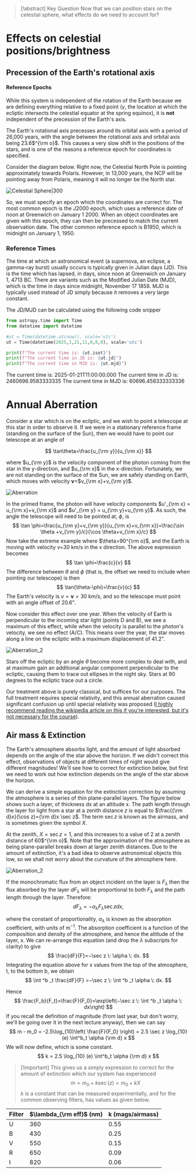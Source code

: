 > [!abstract] Key Question
>Now that we can position stars on the celestial sphere, what effects do we need to account for?

# Effects on celestial positions/brightness
## Precession of the Earth's rotational axis
#### Reference Epochs
While this system is independent of the rotation of the Earth because we are defining everything relative to a fixed point ($\gamma$, the location at which the ecliptic intersects the celestial equator at the spring equinox), it is **not** independent of the precession of the Earth's axis.

The Earth's rotational axis precesses around its orbital axis with a period of 26,000 years, with the angle between the rotational axis and orbital axis being 23.6$^{\rm o}$. This causes a very slow shift in the positions of the stars, and is one of the reasons a reference epoch for coordinates is specified.

Consider the diagram below. Right now, the Celestial North Pole is pointing approximately towards Polaris. However, in 13,000 years, the NCP will be pointing away from Polaris, meaning it will no longer be the North star.

![Celestial Sphere|300](Figures/Precession.svg)

So, we must specify an epoch which the coordinates are correct for. The most common epoch is the J2000 epoch, which uses a reference date of noon at Greenwich on January 1 2000. When an object coordinates are given with this epoch, they can then be precessed to match the current observation date. The other common reference epoch is B1950, which is midnight on January 1, 1950.
### Reference Times

The time at which an astronomical event (a supernova, an eclipse, a gamma-ray burst) usually occurs is typically given in Julian days (JD). This is the time which has lapsed, in days, since noon at Greenwich on January 1, 4713 BC. There are variants such as the Modified Julian Date (MJD), which is the time in days since midnight, November 17 1858. MJD is typically used instead of JD simply because it removes a very large constant. 

The JD/MJD can be calculated using the following code snipper
```python
from astropy.time import Time
from datetime import datetime

#ut = Time(datetime.utcnow(), scale='utc')
ut = Time(datetime(2025,1,21,11,0,0,0), scale='utc')

print(f"The current time is: {ut.isot}")
print(f"The current time in JD is: {ut.jd}")
print(f"The current time in MJD is: {ut.mjd}")
```

The current time is: 2025-01-21T11:00:00.000
The current time in JD is: 2460696.9583333335
The current time in MJD is: 60696.458333333336
# Annual Aberration
Consider a star which is on the ecliptic, and we wish to point a telescope at this star in order to observe it. If we were in a stationary reference frame (standing on the surface of the Sun), then we would have to point our telescope at an angle of 

$$
\tan\theta=\frac{u_{\rm y}}{u_{\rm x}}
$$

where $u_{\rm y}$ is the velocity component of the photon coming from the star in the y-direction, and $u_{\rm x}$ in the x-direction. Fortunately, we are not standing on the surface of the Sun, we are safely standing on Earth, which moves with velocity **v**=$v_{\rm x}+v_{\rm y}$.

![Aberration](Figures/Aberration_1_alternative.svg)

In the primed frame, the photon will have velocity components $u'_{\rm x} = u_{\rm x}+v_{\rm x}$ and $u'_{\rm y} = u_{\rm y}+u_{\rm y}$. As such, the angle the telescope will need to be pointed at, $\phi$, is
$$
\tan \phi=\frac{u_{\rm y}+v_{\rm y}}{u_{\rm x}+v_{\rm x}}=\frac{\sin \theta +v_{\rm y}/c}{\cos \theta+v_{\rm x}/c}
$$
Now take the extreme example where $\theta=90^{\rm o}$, and the Earth is moving with velocity v=30 km/s in the x direction. The above expression becomes
$$
\tan \phi=\frac{c}{v}
$$
The difference between $\theta$ and $\phi$ (that is, the offset we need to include when pointing our telescope) is then
$$
\tan(\theta-\phi)=\frac{v}{c}
$$
The Earth's velocity is $v= \textbf{v}=30$ km/s, and so the telescope must point with an angle offset of 20.6".

Now consider this effect over one year. When the velocity of Earth is perpendicular to the incoming star light (points D and B), we see a maximum of this effect, while when the velocity is parallel to the photon's velocity, we see no effect (A/C). This means over the year, the star moves along a line on the ecliptic with a maximum displacement of 41.2".

![Aberration_2](Figures/Aberration_2_alternative.svg)


Stars off the ecliptic by an angle $\theta$ become more complex to deal with, and at maximum gain an additional angular component perpendicular to the ecliptic, causing them to trace out ellipses in the night sky. Stars at 90 degrees to  the ecliptic trace out a circle.

Our treatment above is purely classical, but suffices for our purposes. The full treatment requires special relativity, and this annual aberration caused significant confusion up until special relativity was proposed ([I highly recommend reading the wikipedia article on this if you're interested, but it's not necessary for the course](https://en.wikipedia.org/wiki/Aberration_(astronomy))).

## Air mass & Extinction
The Earth's atmosphere absorbs light, and the amount of light absorbed depends on the angle of the star above the horizon. If we didn't correct this effect, observations of objects at different times of night would give different magnitudes! We'll see how to correct for extinction below, but first we need to work out how extinction depends on the angle of the star above the horizon.

We can derive a simple equation for the extinction correction by assuming the atmosphere is a series of thin plane-parallel layers. The figure below shows such a layer, of thickness dx at an altitude x. The path length through the layer for light from a star at a zenith distance $z$ is equal to $\frac{{\rm d}x}{\cos z}={\rm d}x \sec z$. The term $\sec z$ is known as the airmass, and is sometimes given the symbol $X$. 

At the zenith, $X=\sec z=1$, and this increases to a value of 2 at a zenith distance of 60$^{\rm o}$. Note that the approximation of the atmosphere as being plane-parallel breaks down at larger zenith distances. Due to the amount of extinction, it's a bad idea to observe astronomical objects this low, so we shall not worry about the curvature of the atmosphere here.

![Aberration_2](Figures/Airmass.svg)

If the monochromatic flux from an object incident on the layer is $F_{\lambda}$ then the flux absorbed by the layer $dF_{\lambda}$ will be proportional to both $F_{\lambda}$ and the path length through the layer. Therefore:
$$
dF_{\lambda}=−\alpha_\lambda F_{\lambda} \sec z dx,
$$

where the constant of proportionality, $\alpha_\lambda$ is known as the absorption coefficient, with units of m$^{-1}$. The absorption coefficient is a function of the composition and density of the atmosphere, and hence the altitude of the layer, x. We can re-arrange this equation (and drop the $\lambda$ subscripts for clarity) to give
$$
\frac{dF}{F}=−\sec z \: \alpha \: dx.
$$
Integrating the equation above for x values from the top of the atmosphere, t, to the bottom b, we obtain
$$
\int ^b _t \frac{dF}{F} =−\sec z \: \int ^b _t \alpha \: dx.
$$

Hence
$$
\frac{F_b}{F_t}=\frac{F}{F_0}=\exp\left(−\sec z \: \int ^b _t \alpha \: dx\right)
$$
If you recall the definition of magnitude (from last year, but don't worry, we'll be going over it in the next lecture anyway), then we can say
$$
    m - m_0 = -2.5\log_{10}\left( \frac{F}{F_0} \right) = 2.5 \sec z \log_{10} (e) \int^b_t \alpha {\rm d} x
$$
We will now define, which is some constant.
$$
    k = 2.5 \log_{10} (e) \int^b_t \alpha {\rm d} x
$$
> [!important] This gives us a simply expression to correct for the amount of extinction which our system has experienced
>$$
>   m = m_0 + k \sec (z) = m_0 + k X
>$$
>$k$ is a constant that can be measured experimentally, and for the common observing filters, has values as given below.
>
| Filter | $\lambda_{\rm eff}$ (nm) | k (mags/airmass) |
| ------ | ------------------------ | ---------------- |
| U      | 360                      | 0.55             |
| B      | 430                      | 0.25             |
| V      | 550                      | 0.15             |
| R      | 650                      | 0.09             |
| I      | 820                      | 0.06             |

